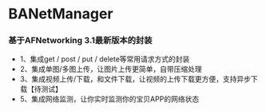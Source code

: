 # BANetManager
### 基于AFNetworking 3.1最新版本的封装

- 1、集成get / post / put / delete等常用请求方式的封装
- 2、集成单图/多图上传，让图片上传更简单，自带压缩处理
- 3、集成视频上传/下载，和文件下载，让视频的上传下载更方便，支持异步下载【待测试】
- 5、集成网络监测，让你实时监测你的宝贝APP的网络状态
